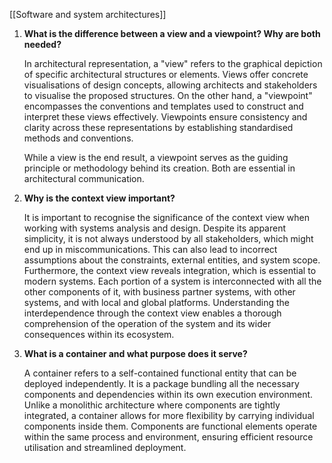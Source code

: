 [[Software and system architectures]]

1. **What is the difference between a view and a viewpoint? Why are both needed?**  
	
	In architectural representation, a "view" refers to the graphical depiction of specific architectural structures or elements. Views offer concrete visualisations of design concepts, allowing architects and stakeholders to visualise the proposed structures. On the other hand, a "viewpoint" encompasses the conventions and templates used to construct and interpret these views effectively. Viewpoints ensure consistency and clarity across these representations by establishing standardised methods and conventions.
	
	While a view is the end result, a viewpoint serves as the guiding principle or methodology behind its creation. Both are essential in architectural communication.  
	
2. **Why is the context view important?**  
    
    It is important to recognise the significance of the context view when working with systems analysis and design. Despite its apparent simplicity, it is not always understood by all stakeholders, which might end up in miscommunications. This can also lead to incorrect assumptions about the constraints, external entities, and system scope. Furthermore, the context view reveals integration, which is essential to modern systems. Each portion of a system is interconnected with all the other components of it, with business partner systems, with other systems, and with local and global platforms. Understanding the interdependence through the context view enables a thorough comprehension of the operation of the system and its wider consequences within its ecosystem.
	
3. **What is a container and what purpose does it serve?**
	  
	A container refers to a self-contained functional entity that can be deployed independently. It is a package bundling all the necessary components and dependencies within its own execution environment. Unlike a monolithic architecture where components are tightly integrated, a container allows for more flexibility by carrying individual components inside them. Components are functional elements operate within the same process and environment, ensuring efficient resource utilisation and streamlined deployment. 